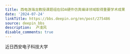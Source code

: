 ```yaml
---
title: 西电游海龙教授课题组在EDA硬件仿真编译领域取得重要学术成果
date: '2024-07-24'
linkTitle: https://bbs.deepin.org/en/post/275486
source: deepin_bbs
description:  卢凌风 
disable_comments: true
---
```

近日西安电子科技大学
